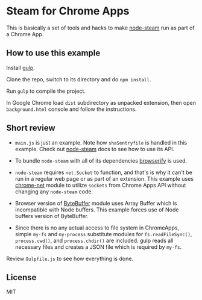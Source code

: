 # Steam for Chrome Apps

This is basically a set of tools and hacks to make [node-steam](https://github.com/seishun/node-steam) run as part of a Chrome App.

## How to use this example

Install [gulp](http://gulpjs.com/).

Clone the repo, switch to its directory and do `npm install`.

Run `gulp` to compile the project.

In Google Chrome load `dist` subdirectory as unpacked extension, then open `background.html` console and follow the instructions.

## Short review

* `main.js` is just an example. Note how `shaSentryfile` is handled in this example. Check out [node-steam](https://github.com/seishun/node-steam) docs to see how to use its API.

* To bundle `node-steam` with all of its dependencies [browserify](http://browserify.org/) is used.

* `node-steam` requires `net.Socket` to function, and that's is why it can't be run in a regular web page or as part of an extension. This example uses [chrome-net](https://github.com/feross/chrome-net) module to utilize `sockets` from Chrome Apps API without changing any `node-steam` code.

* Browser version of [ByteBuffer](https://github.com/dcodeIO/ByteBuffer.js) module uses Array Buffer which is incompatible with Node buffers. This example forces use of Node buffers version of ByteBuffer.

* Since there is no any actual access to file system in ChromeApps, simple `my-fs` and `my-process` substitute modules for `fs.readFileSync()`, `process.cwd()`, and `process.chdir()` are included. gulp reads all necessary files and creates a JSON file which is required by `my-fs`.

Review `Gulpfile.js` to see how everything is done.

## Liсense

MIT
